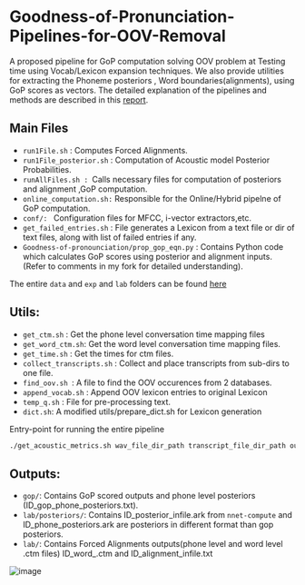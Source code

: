 
# Goodness-of-Pronunciation-Pipelines-for-OOV-Removal
A proposed pipeline for GoP computation solving OOV problem at Testing time using Vocab/Lexicon expansion techniques.
We also provide utilities for extracting the Phoneme posteriors , Word boundaries(alignments), using GoP scores as vectors.
The detailed explanation of the pipelines and methods are described in this [report](https://arxiv.org/abs/2209.03787).
## Main Files
- `run1File.sh` : Computes Forced Alignments.
- `run1File_posterior.sh` : Computation of Acoustic model Posterior Probabilities.
- `runAllFiles.sh : `Calls necessary files for computation of posteriors and alignment ,GoP computation.
- `online_computation.sh:` Responsible for the Online/Hybrid pipelne of GoP computation.
- `conf/: ` Configuration files for MFCC, i-vector extractors,etc.
- `get_failed_entries.sh` : File generates a Lexicon from a text file or dir of text files, along with list of failed entries if any.
- `Goodness-of-pronounciation/prop_gop_eqn.py` : Contains Python code which calculates GoP scores using posterior and alignment inputs. (Refer to comments in my fork for detailed understanding).

The entire `data` and `exp` and `lab` folders can be found [here](https://drive.google.com/drive/folders/1-q1a-jv-dhJdn8KTRqWmxW3wF0e-V0sT?usp=sharing)

## Utils:

- `get_ctm.sh` : Get the phone level conversation time mapping files
- `get_word_ctm.sh`: Get the word level conversation time mapping files.
- `get_time.sh` : Get the times for ctm files. 
- `collect_transcripts.sh` : Collect and place transcripts from sub-dirs to one file.
- `find_oov.sh `: A file to find the OOV occurences from 2 databases.
- `append_vocab.sh` : Append OOV lexicon entries to original Lexicon
- `temp_q.sh` : File for pre-processing text.
- `dict.sh`: A modified utils/prepare_dict.sh for Lexicon generation


Entry-point for running the entire pipeline
```bash
./get_acoustic_metrics.sh wav_file_dir_path transcript_file_dir_path output_folder path 
```

## Outputs:

- `gop/`: Contains GoP scored outputs and phone level posteriors (ID_gop_phone_posteriors.txt).
- `lab/posteriors/`: Contains ID_posterior_infile.ark from `nnet-compute` and ID_phone_posteriors.ark are posteriors in different format than gop  posteriors.
- `lab/`: Contains Forced Alignments outputs(phone level and word level .ctm files) ID_word_.ctm and ID_alignment_infile.txt


![image](https://user-images.githubusercontent.com/42321810/189543094-bb386620-1208-4544-8330-3588dfcf76cf.png)

